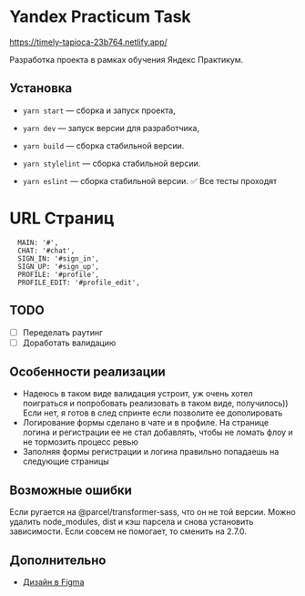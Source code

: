 # Yandex Practicum Task

https://timely-tapioca-23b764.netlify.app/

Разработка проекта в рамках обучения Яндекс Практикум.

## Установка

- `yarn start` — сборка и запуск проекта,
- `yarn dev` — запуск версии для разработчика,
- `yarn build` — сборка стабильной версии.

- `yarn stylelint` — сборка стабильной версии.
- `yarn eslint` — сборка стабильной версии.
✅ Все тесты проходят

# URL Страниц
```
  MAIN: '#',
  CHAT: '#chat',
  SIGN_IN: '#sign_in',
  SIGN_UP: '#sign_up',
  PROFILE: '#profile',
  PROFILE_EDIT: '#profile_edit',
```

## TODO
- [ ] Переделать раутинг
- [ ] Доработать валидацию

## Особенности реализации
- Надеюсь в таком виде валидация устроит, уж очень хотел поиграться и попробовать реализовать в таком виде, получилось)) Если нет, я готов в след спринте если позволите ее дополировать
- Логирование формы сделано в чате и в профиле. На странице логина и регистрации ее не стал добавлять, чтобы не ломать флоу и не тормозить процесс ревью
- Заполняя формы регистрации и логина правильно попадаешь на следующие страницы

## Возможные ошибки

Если ругается на @parcel/transformer-sass, что он не той версии. Можно удалить node_modules, dist и кэш парсела и снова установить зависимости. Если совсем не помогает, то сменить на 2.7.0.

## Дополнительно

- [Дизайн в Figma](https://www.figma.com/file/jF5fFFzgGOxQeB4CmKWTiE/Chat_external_link?node-id=0%3A1&t=hiTbvcfSm7jC5TVn-1)
